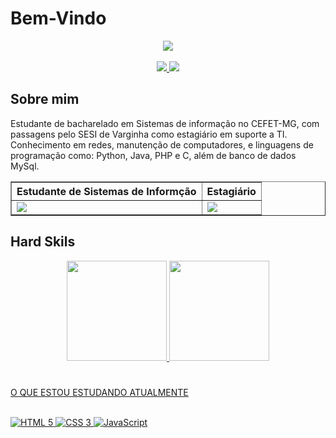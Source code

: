 <h1>Bem-Vindo</h1>
<div align="center">
  <img src="https://i.pinimg.com/originals/08/00/a7/0800a7ee0d4d8b11a7ed297dd64fb488.gif">
</div>
<br>
<div align="center">
   <a href="https://www.instagram.com/ramon072003/">
    <img src="https://img.shields.io/badge/Instagram-E4405F?style=for-the-badge&logo=instagram&logoColor=white">
  </a>
  <a href="www.linkedin.com/in/ramon-oliveira-silva-8918b620a">
    <img src="https://img.shields.io/badge/LinkedIn-0077B5?style=for-the-badge&logo=linkedin&logoColor=white">
  </a>
</div>

## Sobre mim
<p>
  Estudante de bacharelado em Sistemas de informação no CEFET-MG, com passagens pelo SESI de Varginha como estagiário em suporte a TI. Conhecimento em redes, manutenção de computadores, e linguagens de programação como: Python, Java, PHP e C, além de banco de dados MySql.
</p>
<div align="center">
  <table border="1">
    <tr>
      <th>Estudante de Sistemas de Informção</th>
      <th>Estagiário</th>
    </tr>
    <tr>
      <td>
        <img src="https://media.tenor.com/Txr7RYfzW-EAAAAC/anime-boy.gif">
      </td>
      <td>
        <img src=https://i.pinimg.com/originals/8e/d3/15/8ed31552e1dfcec55109092bef7ba3e3.gif>
      </td>
    </tr>
  </table>
</div>

## Hard Skils
<div align="center">
<a href="https://github.com/Ramon072003">
<img height="160em" src="https://github-readme-stats.vercel.app/api?username=ramon072003&show_icons=true&theme=tokyonight#gh-tokyonight-mode-only">
<img height="160em" src="https://github-readme-stats.vercel.app/api/top-langs/?username=ramon072003&layout=compact&theme=tokyonight">
</div>
 
#
O QUE ESTOU ESTUDANDO ATUALMENTE
<div style="display: inline_block"><br/>
   <img alt="HTML 5" src="https://img.shields.io/badge/HTML5-E34F26?style=for-the-badge&logo=html5&logoColor=white">
   <img alt="CSS 3" src="https://img.shields.io/badge/CSS3-1572B6?style=for-the-badge&logo=css3&logoColor=white">
   <img alt="JavaScript" src="https://img.shields.io/badge/JavaScript-323330?style=for-the-badge&logo=javascript&logoColor=F7DF1E">
</div>



